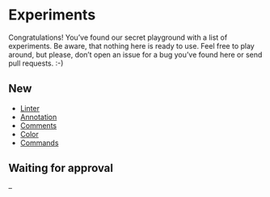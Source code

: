# Experiments
Congratulations! You’ve found our secret playground with a list of experiments. Be aware, that nothing here is ready to use. Feel free to play around, but please, don’t open an issue for a bug you’ve found here or send pull requests. :-)

## New
* [Linter](/experiments/linter)
* [Annotation](/experiments/annotation)
* [Comments](/experiments/comments)
* [Color](/experiments/color)
* [Commands](/experiments/commands)

## Waiting for approval
–
